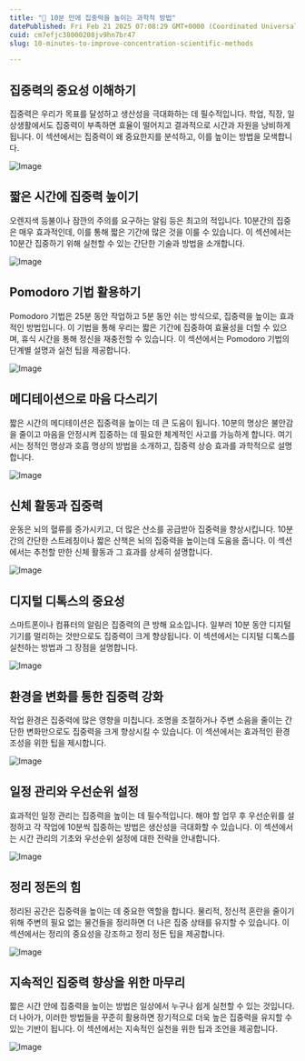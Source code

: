 ```yaml
---
title: "🚀 10분 만에 집중력을 높이는 과학적 방법"
datePublished: Fri Feb 21 2025 07:08:29 GMT+0000 (Coordinated Universal Time)
cuid: cm7efjc38000208jv9hn7br47
slug: 10-minutes-to-improve-concentration-scientific-methods

---
```


## 집중력의 중요성 이해하기

집중력은 우리가 목표를 달성하고 생산성을 극대화하는 데 필수적입니다. 학업, 직장, 일상생활에서도 집중력이 부족하면 효율이 떨어지고 결과적으로 시간과 자원을 낭비하게 됩니다. 이 섹션에서는 집중력이 왜 중요한지를 분석하고, 이를 높이는 방법을 모색합니다.

![Image](http://res.cloudinary.com/potenlab/image/upload/v1740121590/nb81dt6dyapkzmxx8uhi.png)

## 짧은 시간에 집중력 높이기

오렌지색 등불이나 잠깐의 주의를 요구하는 알림 등은 최고의 적입니다. 10분간의 집중은 매우 효과적인데, 이를 통해 짧은 기간에 많은 것을 이룰 수 있습니다. 이 섹션에서는 10분간 집중하기 위해 실천할 수 있는 간단한 기술과 방법을 소개합니다.

![Image](http://res.cloudinary.com/potenlab/image/upload/v1740121603/h7zjrutcnpwp5l3ck5ah.png)

## Pomodoro 기법 활용하기

Pomodoro 기법은 25분 동안 작업하고 5분 동안 쉬는 방식으로, 집중력을 높이는 효과적인 방법입니다. 이 기법을 통해 우리는 짧은 기간에 집중하여 효율성을 더할 수 있으며, 휴식 시간을 통해 정신을 재충전할 수 있습니다. 이 섹션에서는 Pomodoro 기법의 단계별 설명과 실천 팁을 제공합니다.

![Image](http://res.cloudinary.com/potenlab/image/upload/v1740121616/njp6taf7ak43atq2g6sw.png)

## 메디테이션으로 마음 다스리기

짧은 시간의 메디테이션은 집중력을 높이는 데 큰 도움이 됩니다. 10분의 명상은 불안감을 줄이고 마음을 안정시켜 집중하는 데 필요한 체계적인 사고를 가능하게 합니다. 여기서는 정적인 명상과 호흡 명상의 방법을 소개하고, 집중력 상승 효과를 과학적으로 설명합니다.

![Image](http://res.cloudinary.com/potenlab/image/upload/v1740121629/dioayplyucn9jsjchnzk.png)

## 신체 활동과 집중력

운동은 뇌의 혈류를 증가시키고, 더 많은 산소를 공급받아 집중력을 향상시킵니다. 10분간의 간단한 스트레칭이나 짧은 산책은 뇌의 집중력을 높이는데 도움을 줍니다. 이 섹션에서는 추천할 만한 신체 활동과 그 효과를 상세히 설명합니다.

![Image](http://res.cloudinary.com/potenlab/image/upload/v1740121642/yxgulmekvofhbeg9huly.png)

## 디지털 디톡스의 중요성

스마트폰이나 컴퓨터의 알림은 집중력의 큰 방해 요소입니다. 일부러 10분 동안 디지털 기기를 멀리하는 것만으로도 집중력이 크게 향상됩니다. 이 섹션에서는 디지털 디톡스를 실천하는 방법과 그 장점을 설명합니다.

![Image](http://res.cloudinary.com/potenlab/image/upload/v1740121656/irofdqwniryrnjhsuawu.png)

## 환경을 변화를 통한 집중력 강화

작업 환경은 집중력에 많은 영향을 미칩니다. 조명을 조절하거나 주변 소음을 줄이는 간단한 변화만으로도 집중력을 크게 향상시킬 수 있습니다. 이 섹션에서는 효과적인 환경 조성을 위한 팁을 제시합니다.

![Image](http://res.cloudinary.com/potenlab/image/upload/v1740121669/zvqxse78fx8tkoxhgiiw.png)

## 일정 관리와 우선순위 설정

효과적인 일정 관리는 집중력을 높이는 데 필수적입니다. 해야 할 업무 후 우선순위를 설정하고 각 작업에 10분씩 집중하는 방법은 생산성을 극대화할 수 있습니다. 이 섹션에서는 시간 관리의 기초와 우선순위 설정에 대한 전략을 안내합니다.

![Image](http://res.cloudinary.com/potenlab/image/upload/v1740121681/eu0az2ldzq0ljxcmhim7.png)

## 정리 정돈의 힘

정리된 공간은 집중력을 높이는 데 중요한 역할을 합니다. 물리적, 정신적 혼란을 줄이기 위해 주변의 필요 없는 물건들을 정리하면 더 나은 집중 상태를 유지할 수 있습니다. 이 섹션에서는 정리의 중요성을 강조하고 정리 정돈 팁을 제공합니다.

![Image](http://res.cloudinary.com/potenlab/image/upload/v1740121695/en0dmktcq3w6eyvr8o3c.png)

## 지속적인 집중력 향상을 위한 마무리

짧은 시간 안에 집중력을 높이는 방법은 일상에서 누구나 쉽게 실천할 수 있는 것입니다. 더 나아가, 이러한 방법들을 꾸준히 활용하면 장기적으로 더욱 높은 집중력을 유지할 수 있는 기반이 됩니다. 이 섹션에서는 지속적인 실천을 위한 팁과 조언을 제공합니다.

![Image](http://res.cloudinary.com/potenlab/image/upload/v1740121708/g2ew4jneufi6yxjzwb1y.png)

